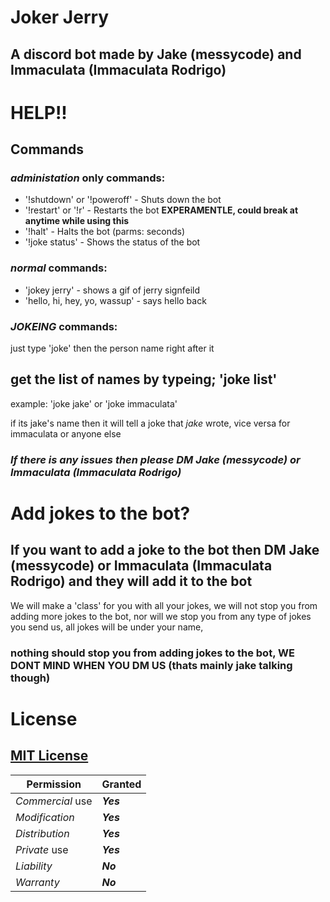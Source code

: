 # Joker Jerry

## A discord bot made by Jake (messycode) and Immaculata (Immaculata Rodrigo)

# HELP!!

## Commands

### ***administation*** only commands:
- '!shutdown' or '!poweroff' - Shuts down the bot
- '!restart' or '!r' - Restarts the bot **EXPERAMENTLE, could break at anytime while using this**
- '!halt' - Halts the bot (parms: seconds)
- '!joke status' - Shows the status of the bot

### ***normal*** commands:

- 'jokey jerry' - shows a gif of jerry signfeild
- 'hello, hi, hey, yo, wassup' - says hello back

### ***JOKEING*** commands:

just type 'joke' then the person name right after it

## get the list of names by typeing; 'joke list'

example: 'joke jake' or 'joke immaculata'

if its jake's name then it will tell a joke that *jake* wrote, vice versa for immaculata or anyone else


### *If there is any issues then please DM Jake (messycode) or Immaculata (Immaculata Rodrigo)*

# Add jokes to the bot?

## If you want to add a joke to the bot then DM Jake (messycode) or Immaculata (Immaculata Rodrigo) and they will add it to the bot

We will make a 'class' for you with all your jokes, we will not stop you from adding more jokes to the bot, nor will we stop you from any type of jokes you send us, all jokes will be under your name,

### nothing should stop you from adding jokes to the bot, WE DONT MIND WHEN YOU DM US (thats mainly jake talking though)



# License

## [MIT License](License.md)


| Permission | Granted |
| --- | --- |
| *Commercial* use | ***Yes*** |
| *Modification* | ***Yes*** |
| *Distribution* | ***Yes*** |
| *Private* use | ***Yes*** |
| *Liability* | ***No*** |
| *Warranty* | ***No*** |









